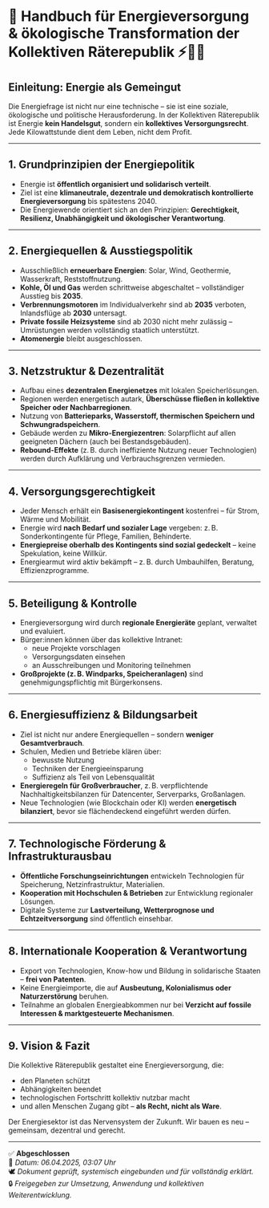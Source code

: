 
# 📘 Handbuch für Energieversorgung & ökologische Transformation der Kollektiven Räterepublik ⚡🌿🔋

## Einleitung: Energie als Gemeingut

Die Energiefrage ist nicht nur eine technische – sie ist eine soziale, ökologische und politische Herausforderung. In der Kollektiven Räterepublik ist Energie **kein Handelsgut**, sondern ein **kollektives Versorgungsrecht**. Jede Kilowattstunde dient dem Leben, nicht dem Profit.

---

## 1. Grundprinzipien der Energiepolitik

- Energie ist **öffentlich organisiert und solidarisch verteilt**.
- Ziel ist eine **klimaneutrale, dezentrale und demokratisch kontrollierte Energieversorgung** bis spätestens 2040.
- Die Energiewende orientiert sich an den Prinzipien: **Gerechtigkeit, Resilienz, Unabhängigkeit und ökologischer Verantwortung**.

---

## 2. Energiequellen & Ausstiegspolitik

- Ausschließlich **erneuerbare Energien**: Solar, Wind, Geothermie, Wasserkraft, Reststoffnutzung.
- **Kohle, Öl und Gas** werden schrittweise abgeschaltet – vollständiger Ausstieg bis **2035**.
- **Verbrennungsmotoren** im Individualverkehr sind ab **2035** verboten, Inlandsflüge ab **2030** untersagt.
- **Private fossile Heizsysteme** sind ab 2030 nicht mehr zulässig – Umrüstungen werden vollständig staatlich unterstützt.
- **Atomenergie** bleibt ausgeschlossen.

---

## 3. Netzstruktur & Dezentralität

- Aufbau eines **dezentralen Energienetzes** mit lokalen Speicherlösungen.
- Regionen werden energetisch autark, **Überschüsse fließen in kollektive Speicher oder Nachbarregionen**.
- Nutzung von **Batterieparks, Wasserstoff, thermischen Speichern und Schwungradspeichern**.
- Gebäude werden zu **Mikro-Energiezentren**: Solarpflicht auf allen geeigneten Dächern (auch bei Bestandsgebäuden).
- **Rebound-Effekte** (z. B. durch ineffiziente Nutzung neuer Technologien) werden durch Aufklärung und Verbrauchsgrenzen vermieden.

---

## 4. Versorgungsgerechtigkeit

- Jeder Mensch erhält ein **Basisenergiekontingent** kostenfrei – für Strom, Wärme und Mobilität.
- Energie wird **nach Bedarf und sozialer Lage** vergeben: z. B. Sonderkontingente für Pflege, Familien, Behinderte.
- **Energiepreise oberhalb des Kontingents sind sozial gedeckelt** – keine Spekulation, keine Willkür.
- Energiearmut wird aktiv bekämpft – z. B. durch Umbauhilfen, Beratung, Effizienzprogramme.

---

## 5. Beteiligung & Kontrolle

- Energieversorgung wird durch **regionale Energieräte** geplant, verwaltet und evaluiert.
- Bürger:innen können über das kollektive Intranet:
  - neue Projekte vorschlagen
  - Versorgungsdaten einsehen
  - an Ausschreibungen und Monitoring teilnehmen
- **Großprojekte (z. B. Windparks, Speicheranlagen)** sind genehmigungspflichtig mit Bürgerkonsens.

---

## 6. Energiesuffizienz & Bildungsarbeit

- Ziel ist nicht nur andere Energiequellen – sondern **weniger Gesamtverbrauch**.
- Schulen, Medien und Betriebe klären über:
  - bewusste Nutzung
  - Techniken der Energieeinsparung
  - Suffizienz als Teil von Lebensqualität
- **Energieregeln für Großverbraucher**, z. B. verpflichtende Nachhaltigkeitsbilanzen für Datencenter, Serverparks, Großanlagen.
- Neue Technologien (wie Blockchain oder KI) werden **energetisch bilanziert**, bevor sie flächendeckend eingeführt werden dürfen.

---

## 7. Technologische Förderung & Infrastrukturausbau

- **Öffentliche Forschungseinrichtungen** entwickeln Technologien für Speicherung, Netzinfrastruktur, Materialien.
- **Kooperation mit Hochschulen & Betrieben** zur Entwicklung regionaler Lösungen.
- Digitale Systeme zur **Lastverteilung, Wetterprognose und Echtzeitversorgung** sind öffentlich einsehbar.

---

## 8. Internationale Kooperation & Verantwortung

- Export von Technologien, Know-how und Bildung in solidarische Staaten – **frei von Patenten**.
- Keine Energieimporte, die auf **Ausbeutung, Kolonialismus oder Naturzerstörung** beruhen.
- Teilnahme an globalen Energieabkommen nur bei **Verzicht auf fossile Interessen & marktgesteuerte Mechanismen**.

---

## 9. Vision & Fazit

Die Kollektive Räterepublik gestaltet eine Energieversorgung, die:
- den Planeten schützt
- Abhängigkeiten beendet
- technologischen Fortschritt kollektiv nutzbar macht
- und allen Menschen Zugang gibt – **als Recht, nicht als Ware**.

Der Energiesektor ist das Nervensystem der Zukunft. Wir bauen es neu – gemeinsam, dezentral und gerecht.

---

✅ **Abgeschlossen**  
📅 *Datum: 06.04.2025, 03:07 Uhr*  
🕊️ *Dokument geprüft, systemisch eingebunden und für vollständig erklärt.*  
🔒 *Freigegeben zur Umsetzung, Anwendung und kollektiven Weiterentwicklung.*
